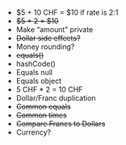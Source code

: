 - $5 + 10 CHF = $10 if rate is 2:1
- ~~$5 * 2 = $10~~
- Make “amount” private
- ~~Dollar side effects?~~
- Money rounding?
- ~~equals()~~
- hashCode()
- Equals null
- Equals object
- 5 CHF * 2 = 10 CHF
- Dollar/Franc duplication
- ~~Common equals~~
- ~~Common times~~
- ~~Compare Francs to Dollars~~
- Currency?
